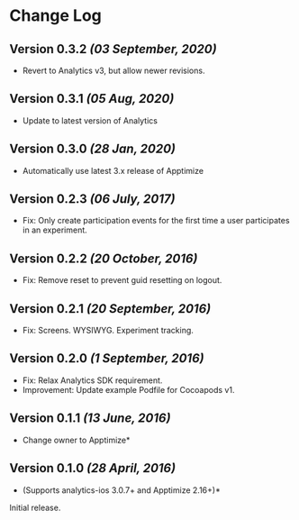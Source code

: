 Change Log
==========

Version 0.3.2 *(03 September, 2020)*
------------------------------------
* Revert to Analytics v3, but allow newer revisions.

Version 0.3.1 *(05 Aug, 2020)*
------------------------------------
* Update to latest version of Analytics

Version 0.3.0 *(28 Jan, 2020)*
------------------------------------

 * Automatically use latest 3.x release of Apptimize

Version 0.2.3 *(06 July, 2017)*
------------------------------------

 * Fix: Only create participation events for the first time a user participates in an experiment.

Version 0.2.2 *(20 October, 2016)*
------------------------------------

 * Fix: Remove reset to prevent guid resetting on logout.

Version 0.2.1 *(20 September, 2016)*
------------------------------------

 * Fix: Screens. WYSIWYG. Experiment tracking.

Version 0.2.0 *(1 September, 2016)*
------------------------------------

 * Fix: Relax Analytics SDK requirement.
 * Improvement: Update example Podfile for Cocoapods v1.


Version 0.1.1 *(13 June, 2016)*
-------------------------------------------
 
 * Change owner to Apptimize*

Version 0.1.0 *(28 April, 2016)*
-----------------------------------
 
 * (Supports analytics-ios 3.0.7+ and Apptimize 2.16+)*

Initial release.

